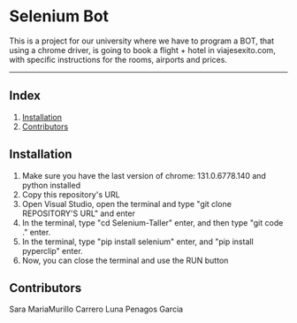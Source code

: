 # Selenium Bot

This is a project for our university where we have to program a BOT, that using a chrome driver, is going to book a flight + hotel in viajesexito.com, with specific instructions for the rooms, airports and prices.

---

## Index

1. [Installation](#installation)
2. [Contributors](#Contributors)

## Installation

1. Make sure you have the last version of chrome: 131.0.6778.140 and python installed
2. Copy this repository's URL
3. Open Visual Studio, open the terminal and type "git clone REPOSITORY'S URL" and enter
4. In the terminal, type "cd Selenium-Taller" enter,  and then type "git code ." enter.
5. In the terminal, type "pip install selenium" enter, and "pip install pyperclip" enter.
6. Now, you can close the terminal and use the RUN button

## Contributors

Sara MariaMurillo Carrero
Luna Penagos Garcia   
